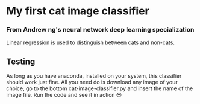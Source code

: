 # My first cat image classifier
### From Andrew ng's neural network deep learning specialization
Linear regression is used to distinguish between cats and non-cats.
## Testing
As long as you have anaconda, installed on your system, this classifier should work just fine.
All you need do is download any image of your choice, go to the bottom cat-image-classifier.py
and insert the name of the image file. Run the code and see it in action :sunglasses:
